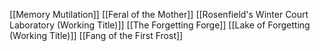 [[Memory Mutilation]]
[[Feral of the Mother]]
[[Rosenfield's Winter Court Laboratory (Working Title)]]
[[The Forgetting Forge]]
[[Lake of Forgetting (Working Title)]]
[[Fang of the First Frost]]
